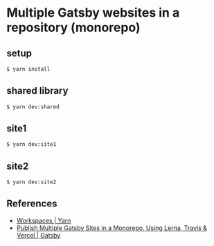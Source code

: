 # Multiple Gatsby websites in a repository (monorepo)

## setup

```sh
$ yarn install
```

## shared library

```sh
$ yarn dev:shared
```

## site1

```sh
$ yarn dev:site1
```

## site2

```sh
$ yarn dev:site2
```

## References

- [Workspaces | Yarn](https://classic.yarnpkg.com/en/docs/workspaces/)
- [Publish Multiple Gatsby Sites in a Monorepo, Using Lerna, Travis & Vercel | Gatsby](https://www.gatsbyjs.com/blog/2019-01-01-publish-multiple-gatsby-sites/)